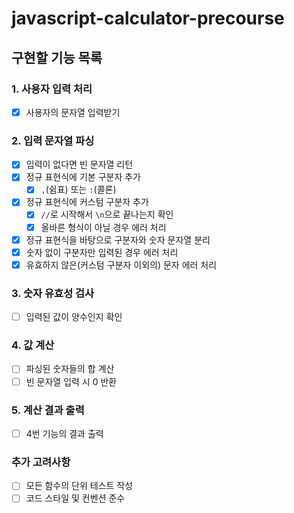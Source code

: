 # javascript-calculator-precourse

## 구현할 기능 목록

### 1. 사용자 입력 처리

- [x]  사용자의 문자열 입력받기

### 2. 입력 문자열 파싱

- [x]  입력이 없다면 빈 문자열 리턴
- [x]  정규 표현식에 기본 구분자 추가
    - [x]  `,`(쉼표) 또는 `:`(콜론)
- [x]  정규 표현식에 커스텀 구분자 추가
    - [x]  `//`로 시작해서 `\n`으로 끝나는지 확인
    - [x]  올바른 형식이 아닐 경우 에러 처리
- [x]  정규 표현식을 바탕으로 구분자와 숫자 문자열 분리
- [x]  숫자 없이 구분자만 입력된 경우 에러 처리
- [x]  유효하지 않은(커스텀 구분자 이외의) 문자 에러 처리

### 3. 숫자 유효성 검사

- [ ]  입력된 값이 양수인지 확인

### 4. 값 계산

- [ ]  파싱된 숫자들의 합 계산
- [ ]  빈 문자열 입력 시 0 반환

### 5. 계산 결과 출력

- [ ]  4번 기능의 결과 출력

### 추가 고려사항

- [ ]  모든 함수의 단위 테스트 작성
- [ ]  코드 스타일 및 컨벤션 준수